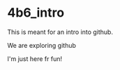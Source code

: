 # 4b6_intro
This is meant for an intro into github.

We are exploring github

I'm just here fr fun!
























